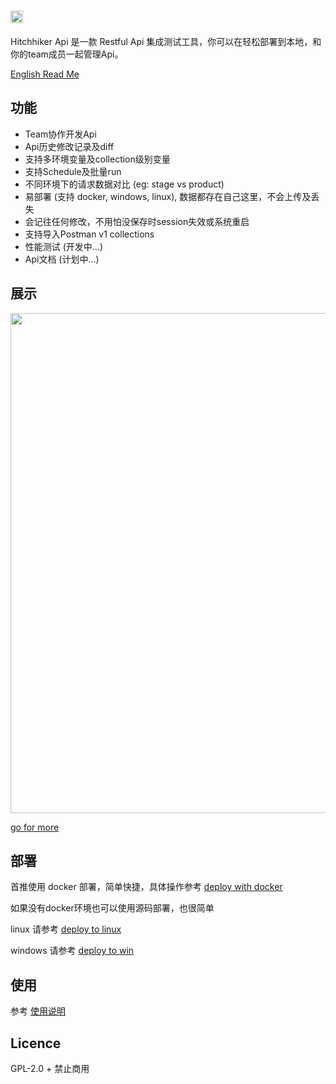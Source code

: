 # <img src='https://raw.githubusercontent.com/brookshi/Hitchhiker/master/client/public/hitchhiker-title-dark.png' height='20'/>

Hitchhiker Api 是一款 Restful Api 集成测试工具，你可以在轻松部署到本地，和你的team成员一起管理Api。

[English Read Me](README_en.md)

## 功能

* Team协作开发Api
* Api历史修改记录及diff
* 支持多环境变量及collection级别变量
* 支持Schedule及批量run
* 不同环境下的请求数据对比 (eg: stage vs product)
* 易部署 (支持 docker, windows, linux), 数据都存在自己这里，不会上传及丢失
* 会记往任何修改，不用怕没保存时session失效或系统重启
* 支持导入Postman v1 collections
* 性能测试 (开发中...)
* Api文档 (计划中...)

## 展示

<img src='https://github.com/brookshi/Hitchhiker/raw/master/doc/images/collection.png' width='800'/>

[go for more](https://github.com/brookshi/Hitchhiker/tree/master/doc/images)

## 部署

首推使用 docker 部署，简单快捷，具体操作参考 [deploy with docker](doc/howtoinstall-docker-cn.md)

如果没有docker环境也可以使用源码部署，也很简单

linux 请参考 [deploy to linux](doc/howtoinstall-linux-cn.md)

windows 请参考 [deploy to win](doc/howtoinstall-win-cn.md)

## 使用

参考 [使用说明](doc/howtouse-cn.md)

## Licence

GPL-2.0 + 禁止商用 